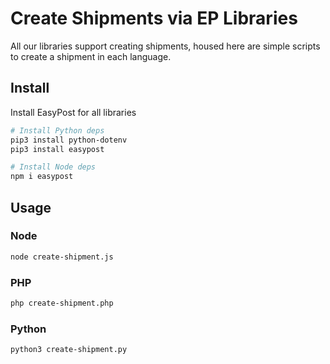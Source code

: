 # Create Shipments via EP Libraries

All our libraries support creating shipments, housed here are simple scripts to create a shipment in each language.

## Install

Install EasyPost for all libraries

```bash
# Install Python deps
pip3 install python-dotenv
pip3 install easypost

# Install Node deps
npm i easypost
```

## Usage

### Node

```bash
node create-shipment.js
```

### PHP

```bash
php create-shipment.php
```

### Python

```bash
python3 create-shipment.py
```
